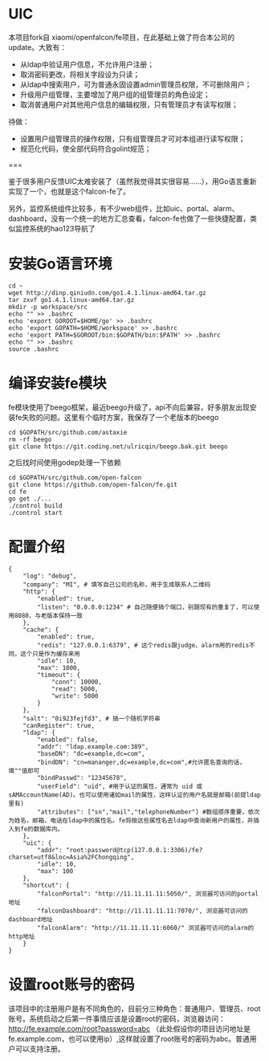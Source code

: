 UIC
===

本项目fork自 xiaomi/openfalcon/fe项目，在此基础上做了符合本公司的update。大致有：
  - 从ldap中验证用户信息，不允许用户注册；
  - 取消密码更改，将相关字段设为只读；
  - 从ldap中搜索用户，可为普通永固设置admin管理员权限，不可删除用户；
  - 升级用户组管理，主要增加了用户组的组管理员的角色设定；
  - 取消普通用户对其他用户信息的编辑权限，只有管理员才有读写权限；
  
待做：
  - 设置用户组管理员的操作权限，只有组管理员才可对本组进行读写权限；
  - 规范化代码，使全部代码符合golint规范；
  
===

鉴于很多用户反馈UIC太难安装了（虽然我觉得其实很容易……），用Go语言重新实现了一个，也就是这个falcon-fe了。

另外，监控系统组件比较多，有不少web组件，比如uic、portal、alarm、dashboard，没有一个统一的地方汇总查看，falcon-fe也做了一些快捷配置，类似监控系统的hao123导航了

# 安装Go语言环境

```
cd ~
wget http://dinp.qiniudn.com/go1.4.1.linux-amd64.tar.gz
tar zxvf go1.4.1.linux-amd64.tar.gz
mkdir -p workspace/src
echo "" >> .bashrc
echo 'export GOROOT=$HOME/go' >> .bashrc
echo 'export GOPATH=$HOME/workspace' >> .bashrc
echo 'export PATH=$GOROOT/bin:$GOPATH/bin:$PATH' >> .bashrc
echo "" >> .bashrc
source .bashrc
```

# 编译安装fe模块

fe模块使用了beego框架，最近beego升级了，api不向后兼容，好多朋友出现安装fe失败的问题。这里有个临时方案，我保存了一个老版本的beego

```
cd $GOPATH/src/github.com/astaxie
rm -rf beego
git clone https://git.coding.net/ulricqin/beego.bak.git beego
```

之后找时间使用godep处理一下依赖

```
cd $GOPATH/src/github.com/open-falcon
git clone https://github.com/open-falcon/fe.git
cd fe
go get ./...
./control build
./control start
```

# 配置介绍

```
{
    "log": "debug",
    "company": "MI", # 填写自己公司的名称，用于生成联系人二维码
    "http": {
        "enabled": true,
        "listen": "0.0.0.0:1234" # 自己随便搞个端口，别跟现有的重复了，可以使用8080，与老版本保持一致
    },
    "cache": {
        "enabled": true,
        "redis": "127.0.0.1:6379", # 这个redis跟judge、alarm用的redis不同，这个只是作为缓存来用
        "idle": 10,
        "max": 1000,
        "timeout": {
            "conn": 10000,
            "read": 5000,
            "write": 5000
        }
    },
    "salt": "0i923fejfd3", # 搞一个随机字符串
    "canRegister": true,
    "ldap": {
        "enabled": false,
        "addr": "ldap.example.com:389",
        "baseDN": "dc=example,dc=com",
        "bindDN": "cn=mananger,dc=example,dc=com",#允许匿名查询的话，填""值即可
        "bindPasswd": "12345678",
        "userField": "uid", #用于认证的属性，通常为 uid 或 sAMAccountName(AD)。也可以使用诸如mail的属性，这样认证的用户名就是邮箱(前提ldap里有)
        "attributes": ["sn","mail","telephoneNumber"] #数组顺序重要，依次为姓名，邮箱，电话在ldap中的属性名。fe将按这些属性名去ldap中查询新用户的属性，并插入到fe的数据库内。
    },
    "uic": {
        "addr": "root:password@tcp(127.0.0.1:3306)/fe?charset=utf8&loc=Asia%2FChongqing",
        "idle": 10,
        "max": 100
    },
    "shortcut": {
        "falconPortal": "http://11.11.11.11:5050/", 浏览器可访问的portal地址
        "falconDashboard": "http://11.11.11.11:7070/", 浏览器可访问的dashboard地址
        "falconAlarm": "http://11.11.11.11:6060/" 浏览器可访问的alarm的http地址
    }
}
```

# 设置root账号的密码

该项目中的注册用户是有不同角色的，目前分三种角色：普通用户、管理员、root账号。系统启动之后第一件事情应该是设置root的密码，浏览器访问：http://fe.example.com/root?password=abc （此处假设你的项目访问地址是fe.example.com，也可以使用ip）,这样就设置了root账号的密码为abc。普通用户可以支持注册。
